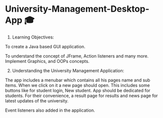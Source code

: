 # University-Management-Desktop-App 🎓
1. Learning Objectives:

To create a Java based GUI application.

To understand the concept of JFrame, Action listeners and many more. Implement Graphics, and OOPs concepts.

2. Understanding the University Management Application:

The app includes a menubar which contains all his pages name and sub items. When we click on it a new page should open. This includes some buttons like for student login, New student. App should be dedicated for students. For their convenience, a result page for results and news page for latest updates of the university.

Event listeners also added in the application.
